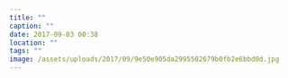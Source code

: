 ```yaml
---
title: ""
caption: ""
date: 2017-09-03 00:38
location: ""
tags: ""
image: /assets/uploads/2017/09/9e50e905da2995502679b0fb2e6bbd0d.jpg
---
```

